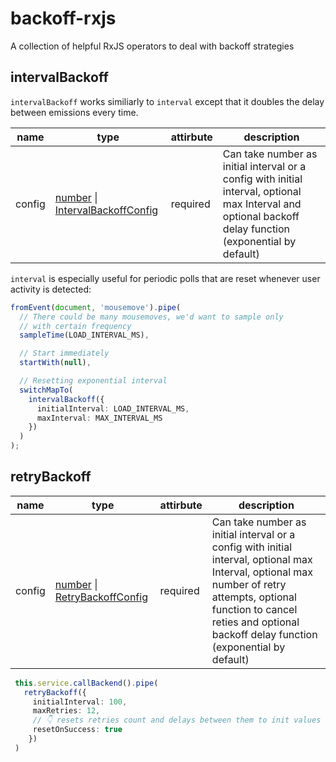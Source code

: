 # backoff-rxjs

A collection of helpful RxJS operators to deal with backoff strategies

## intervalBackoff

`intervalBackoff` works similiarly to `interval` except that it doubles the delay between emissions every time.

| name   | type                                                                                                                                                                                                                                                           | attirbute | description                                                                                                                                               |
| ------ | -------------------------------------------------------------------------------------------------------------------------------------------------------------------------------------------------------------------------------------------------------------- | --------- | --------------------------------------------------------------------------------------------------------------------------------------------------------- |
| config | [number](https://developer.mozilla.org/en-US/docs/Web/JavaScript/Reference/Global_Objects/Number) \| [IntervalBackoffConfig](https://github.com/alex-okrushko/backoff-rxjs/blob/bddb11d6d06d2d2ccdeb12e3c779bc3ae03311db/src/observable/intervalBackoff.ts#L6) | required  | Can take number as initial interval or a config with initial interval, optional max Interval and optional backoff delay function (exponential by default) |

`interval` is especially useful for periodic polls that are reset whenever user activity is detected:

```ts
fromEvent(document, 'mousemove').pipe(
  // There could be many mousemoves, we'd want to sample only
  // with certain frequency
  sampleTime(LOAD_INTERVAL_MS),

  // Start immediately
  startWith(null),

  // Resetting exponential interval
  switchMapTo(
    intervalBackoff({
      initialInterval: LOAD_INTERVAL_MS,
      maxInterval: MAX_INTERVAL_MS
    })
  )
);
```

## retryBackoff

| name   | type                                                                                                                                                                                                                                                    | attirbute | description                                                                                                                                                                                                                          |
| ------ | ------------------------------------------------------------------------------------------------------------------------------------------------------------------------------------------------------------------------------------------------------- | --------- | ------------------------------------------------------------------------------------------------------------------------------------------------------------------------------------------------------------------------------------ |
| config | [number](https://developer.mozilla.org/en-US/docs/Web/JavaScript/Reference/Global_Objects/Number) \| [RetryBackoffConfig](https://github.com/alex-okrushko/backoff-rxjs/blob/master/src/operators/retryBackoff.ts#L6) | required  | Can take number as initial interval or a config with initial interval, optional max Interval, optional max number of retry attempts, optional function to cancel reties and optional backoff delay function (exponential by default) |

```ts
 this.service.callBackend().pipe(
   retryBackoff({
     initialInterval: 100,
     maxRetries: 12,
     // 👇 resets retries count and delays between them to init values
     resetOnSuccess: true
    })
 )
```
